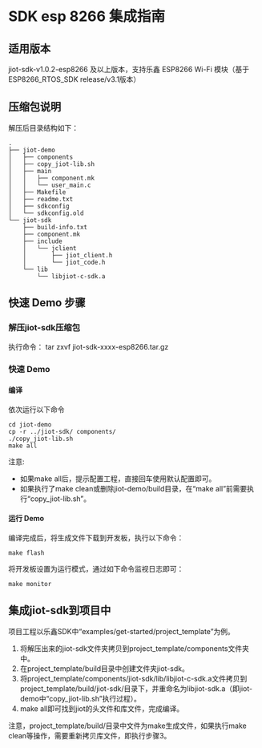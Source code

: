 # SDK esp 8266 集成指南 
## 适用版本
jiot-sdk-v1.0.2-esp8266 及以上版本，支持乐鑫 ESP8266 Wi-Fi 模块（基于 ESP8266_RTOS_SDK release/v3.1版本）

## 压缩包说明
解压后目录结构如下：

```
.
├── jiot-demo
│   ├── components
│   ├── copy_jiot-lib.sh
│   ├── main
│   │   ├── component.mk
│   │   └── user_main.c
│   ├── Makefile
│   ├── readme.txt
│   ├── sdkconfig
│   └── sdkconfig.old
└── jiot-sdk
    ├── build-info.txt
    ├── component.mk
    ├── include
    │   └── jclient
    │       ├── jiot_client.h
    │       └── jiot_code.h
    └── lib
        └── libjiot-c-sdk.a
```

## 快速 Demo 步骤
### 解压jiot-sdk压缩包

执行命令： tar zxvf jiot-sdk-xxxx-esp8266.tar.gz

### 快速 Demo
#### 编译
依次运行以下命令
```
cd jiot-demo
cp -r ../jiot-sdk/ components/
./copy_jiot-lib.sh
make all
```

注意:
* 如果make all后，提示配置工程，直接回车使用默认配置即可。
* 如果执行了make clean或删除jiot-demo/build目录，在“make all”前需要执行“copy_jiot-lib.sh”。

#### 运行 Demo

编译完成后，将生成文件下载到开发板，执行以下命令：
```
make flash
```

将开发板设置为运行模式，通过如下命令监视日志即可：
```
make monitor
```

## 集成jiot-sdk到项目中
项目工程以乐鑫SDK中“examples/get-started/project_template”为例。
1. 将解压出来的jiot-sdk文件夹拷贝到project_template/components文件夹中。
2. 在project_template/build目录中创建文件夹jiot-sdk。
3. 将project_template/components/jiot-sdk/lib/libjiot-c-sdk.a文件拷贝到project_template/build/jiot-sdk/目录下，并重命名为libjiot-sdk.a（即jiot-demo中“copy_jiot-lib.sh”执行过程）。
4. make all即可找到jiot的头文件和库文件，完成编译。

注意，project_template/build/目录中文件为make生成文件，如果执行make clean等操作，需要重新拷贝库文件，即执行步骤3。

